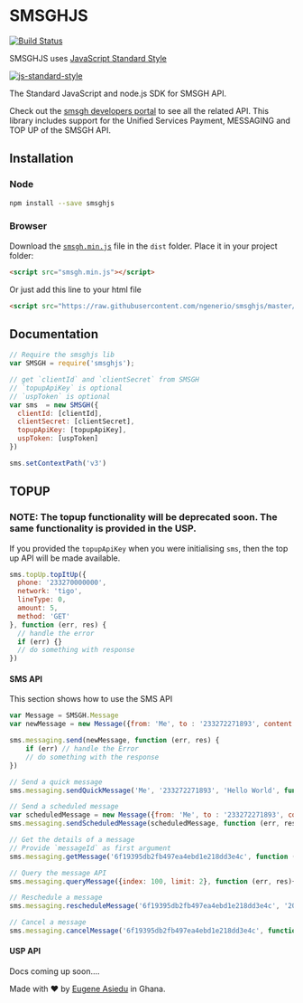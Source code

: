 # SMSGHJS

[![Build Status](https://secure.travis-ci.org/ngenerio/smsghjs.png?branch=master)](https://travis-ci.org/ngenerio/smsghjs)

SMSGHJS uses [JavaScript Standard Style](https://github.com/feross/standard)

[![js-standard-style](https://cdn.rawgit.com/feross/standard/master/badge.svg)](https://github.com/feross/standard)

The Standard JavaScript and node.js SDK for SMSGH API.


Check out the [smsgh developers portal](http://developers.smsgh.com) to see all the related API. This library includes support for the Unified Services Payment, MESSAGING and TOP UP of the SMSGH API.

## Installation

### Node

```sh
npm install --save smsghjs
```

### Browser

Download the [`smsgh.min.js`](https://github.com/ngenerio/smsghjs/blob/master/dist/smsgh.min.js) file in the `dist` folder. Place it in your project folder:

```html
<script src="smsgh.min.js"></script>
```

Or just add this line to your html file

```html
<script src="https://raw.githubusercontent.com/ngenerio/smsghjs/master/dist/smsgh.min.js"></script>
```

## Documentation

```javascript
// Require the smsghjs lib
var SMSGH = require('smsghjs');

// get `clientId` and `clientSecret` from SMSGH
// `topupApiKey` is optional
// `uspToken` is optional
var sms  = new SMSGH({
  clientId: [clientId],
  clientSecret: [clientSecret],
  topupApiKey: [topupApiKey],
  uspToken: [uspToken]
})

sms.setContextPath('v3')
```

## TOPUP

### NOTE: The topup functionality will be deprecated soon. The same functionality is provided in the USP.

If you provided the `topupApiKey` when you were initialising `sms`, then the top up API will be made available.

```js
sms.topUp.topItUp({
  phone: '233270000000',
  network: 'tigo',
  lineType: 0,
  amount: 5,
  method: 'GET'
}, function (err, res) {
  // handle the error
  if (err) {}
  // do something with response
})
```

#### SMS API
This section shows how to use the SMS API

```js
var Message = SMSGH.Message
var newMessage = new Message({from: 'Me', to : '233272271893', content: 'Hello World'})

sms.messaging.send(newMessage, function (err, res) {
    if (err) // handle the Error
    // do something with the response
})

// Send a quick message
sms.messaging.sendQuickMessage('Me', '233272271893', 'Hello World', function (err, res) {})

// Send a scheduled message
var scheduledMessage = new Message({from: 'Me', to : '233272271893', content: 'Hello World', time: '2014-01-01 10:00:00'})
sms.messaging.sendScheduledMessage(scheduledMessage, function (err, res) {})

// Get the details of a message
// Provide `messageId` as first argument
sms.messaging.getMessage('6f19395db2fb497ea4ebd1e218dd3e4c', function (err, res) {})

// Query the message API
sms.messaging.queryMessage({index: 100, limit: 2}, function (err, res){})

// Reschedule a message
sms.messaging.rescheduleMessage('6f19395db2fb497ea4ebd1e218dd3e4c', '2014-01-01 05:00:00', function (err, res) {})

// Cancel a message
sms.messaging.cancelMessage('6f19395db2fb497ea4ebd1e218dd3e4c', function (err, res) {})
```

#### USP API

Docs coming up soon....

Made with ❤ by [Eugene Asiedu](https://twitter.com/ngenerio) in Ghana.
